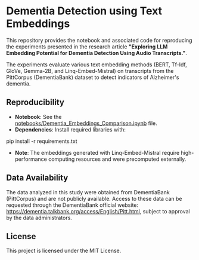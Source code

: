 # Dementia Detection using Text Embeddings

This repository provides the notebook and associated code for reproducing the experiments presented in the research article **"Exploring LLM Embedding Potential for Dementia Detection Using Audio Transcripts."**. 

The experiments evaluate various text embedding methods (BERT, Tf-Idf, GloVe, Gemma-2B, and Linq-Embed-Mistral) on transcripts from the PittCorpus (DementiaBank) dataset to detect indicators of Alzheimer's dementia. 

## Reproducibility

- **Notebook**: See the [notebooks/Dementia_Embeddings_Comparison.ipynb](notebooks/Dementia_Embeddings_Comparison.ipynb) file.
- **Dependencies**: Install required libraries with:

pip install -r requirements.txt

- **Note**: The embeddings generated with Linq-Embed-Mistral require high-performance computing resources and were precomputed externally.

## Data Availability

The data analyzed in this study were obtained from DementiaBank (PittCorpus) and are not publicly available. Access to these data can be requested through the DementiaBank official website: https://dementia.talkbank.org/access/English/Pitt.html, subject to approval by the data administrators.

## License

This project is licensed under the MIT License.
